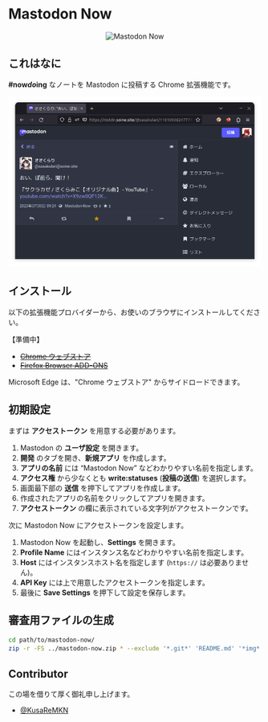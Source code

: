 # Mastodon Now

<p align="center">
<img src="https://github.com/sasakulab/mastodon-now/raw/main/assets/96x96.png"
	alt="Mastodon Now" width="96" height="96" />
</p>

## これはなに

**\#now*do*ing** なノートを Mastodon に投稿する Chrome 拡張機能です。

![#nowdoing](/img/nowdoing.png)

## インストール

以下の拡張機能プロバイダーから、お使いのブラウザにインストールしてください。

【準備中】

- ~~[Chrome ウェブストア](https://chrome.google.com/webstore/detail/mastodon-now/gaanhijofgiahpbmjelcfhccepcgbekh)~~
- ~~[Firefox Browser ADD-ONS](https://addons.mozilla.org/ja/firefox/addon/mastodon-now/)~~

Microsoft Edge は、"Chrome ウェブストア" からサイドロードできます。

## 初期設定

まずは **アクセストークン** を用意する必要があります。

1. Mastodon の **ユーザ設定** を開きます。
2. **開発** のタブを開き、**新規アプリ** を作成します。
3. **アプリの名前** には “Mastodon Now” などわかりやすい名前を指定します。
4. **アクセス権** から少なくとも **write:statuses** (**投稿の送信**) を選択します。
5. 画面最下部の **送信** を押下してアプリを作成します。
6. 作成されたアプリの名前をクリックしてアプリを開きます。
7. **アクセストークン** の欄に表示されている文字列がアクセストークンです。

次に Mastodon Now にアクセストークンを設定します。

1. Mastodon Now を起動し、**Settings** を開きます。
2. **Profile Name** にはインスタンス名などわかりやすい名前を指定します。
3. **Host** にはインスタンスホスト名を指定します (`https://` は必要ありません)。
4. **API Key** には上で用意したアクセストークンを指定します。
5. 最後に **Save Settings** を押下して設定を保存します。

## 審査用ファイルの生成

```sh
cd path/to/mastodon-now/
zip -r -FS ../mastodon-now.zip * --exclude '*.git*' 'README.md' '*img*'
```

## Contributor

この場を借りて厚く御礼申し上げます。

- [@KusaReMKN](https://kusaremkn.com/)
